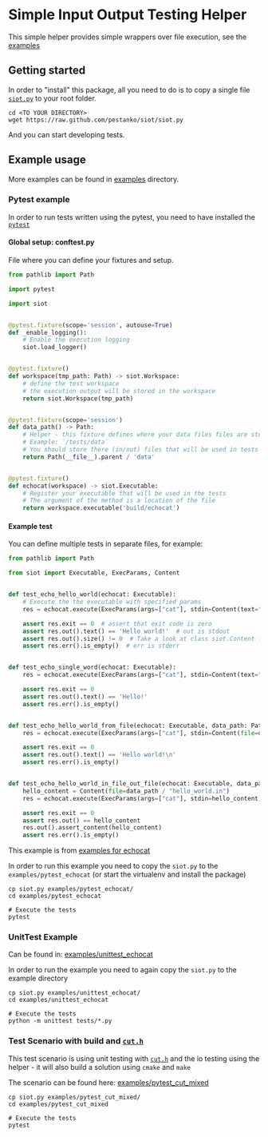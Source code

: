 # Simple Input Output Testing Helper

This simple helper provides simple wrappers over file execution, see the [examples](/examples)

## Getting started

In order to "install" this package, all you need to do is to copy a single file [`siot.py`](./siot.py) to your root
folder.

```shell
cd <TO YOUR DIRECTORY>
wget https://raw.github.com/pestanko/siot/siot.py
```

And you can start developing tests.

## Example usage

More examples can be found in [examples](/examples) directory.

### Pytest example

In order to run tests written using the pytest, you need to have installed the [``pytest``](https://docs.pytest.org/)

#### Global setup: conftest.py

File where you can define your fixtures and setup.

```python
from pathlib import Path

import pytest

import siot


@pytest.fixture(scope='session', autouse=True)
def _enable_logging():
    # Enable the execution logging
    siot.load_logger()


@pytest.fixture()
def workspace(tmp_path: Path) -> siot.Workspace:
    # define the test workspace
    # the execution output will be stored in the workspace
    return siot.Workspace(tmp_path)


@pytest.fixture(scope='session')
def data_path() -> Path:
    # Helper - this fixture defines where your data files files are stored
    # Example: `/tests/data`
    # You should store there (in/out) files that will be used in tests
    return Path(__file__).parent / 'data'


@pytest.fixture()
def echocat(workspace) -> siot.Executable:
    # Register your executable that will be used in the tests
    # The argument of the method is a location of the file
    return workspace.executable('build/echocat')
```

#### Example test

You can define multiple tests in separate files, for example:

```python
from pathlib import Path

from siot import Executable, ExecParams, Content


def test_echo_hello_world(echocat: Executable):
    # Execute the the executable with specified params
    res = echocat.execute(ExecParams(args=["cat"], stdin=Content(text="Hello world!")))

    assert res.exit == 0  # assert that exit code is zero
    assert res.out().text() == 'Hello world!'  # out is stdout
    assert res.out().size() != 0  # Take a look at class siot.Content for more methods
    assert res.err().is_empty()  # err is stderr


def test_echo_single_word(echocat: Executable):
    res = echocat.execute(ExecParams(args=["cat"], stdin=Content(text="Hello!")))

    assert res.exit == 0
    assert res.out().text() == 'Hello!'
    assert res.err().is_empty()


def test_echo_hello_world_from_file(echocat: Executable, data_path: Path):
    res = echocat.execute(ExecParams(args=["cat"], stdin=Content(file=data_path / "hello_world.in")))

    assert res.exit == 0
    assert res.out().text() == 'Hello world!\n'
    assert res.err().is_empty()


def test_echo_hello_world_in_file_out_file(echocat: Executable, data_path: Path):
    hello_content = Content(file=data_path / "hello_world.in")
    res = echocat.execute(ExecParams(args=["cat"], stdin=hello_content))

    assert res.exit == 0
    assert res.out() == hello_content
    res.out().assert_content(hello_content)
    assert res.err().is_empty()
```

This example is from [examples for echocat](examples/pytest_echocat)

In order to run this example you need to copy the ``siot.py``
to the ``examples/pytest_echocat`` (or start the virtualenv and install the package)

```shell
cp siot.py examples/pytest_echocat/
cd examples/pytest_echocat

# Execute the tests
pytest
```

### UnitTest Example

Can be found in: [examples/unittest_echocat](examples/unittest_echocat)

In order to run the example you need to again copy the ``siot.py``
to the example directory

```shell
cp siot.py examples/unittest_echocat/
cd examples/unittest_echocat

# Execute the tests
python -m unittest tests/*.py
```

### Test Scenario with build and [`cut.h`](https://github.com/spito/testing)

This test scenario is using unit testing with [`cut.h`](https://github.com/spito/testing)
and the io testing using the helper - it will also build a solution using ``cmake`` and `make`

The scenario can be found here: [examples/pytest_cut_mixed](examples/pytest_cut_mixed)


```shell
cp siot.py examples/pytest_cut_mixed/
cd examples/pytest_cut_mixed

# Execute the tests
pytest
```
